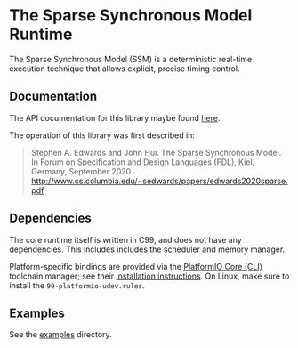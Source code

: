 # The Sparse Synchronous Model Runtime

The Sparse Synchronous Model (SSM) is a deterministic real-time execution technique that allows explicit, precise timing control.

## Documentation

The API documentation for this library maybe found [here](http://ssm-lang.github.io/ssm-runtime).

The operation of this library was first described in:

> Stephen A. Edwards and John Hui.
> The Sparse Synchronous Model.
> In Forum on Specification and Design Languages (FDL),
> Kiel, Germany, September 2020.
> http://www.cs.columbia.edu/~sedwards/papers/edwards2020sparse.pdf

## Dependencies

The core runtime itself is written in C99, and does not have any dependencies.
This includes includes the scheduler and memory manager.

Platform-specific bindings are provided via the [PlatformIO Core (CLI)](https://platformio.org) toolchain manager;
see their [installation instructions](https://docs.platformio.org/en/latest/core/installation.html).
On Linux, make sure to install the `99-platformio-udev.rules`.

## Examples

See the [examples](examples/) directory.
